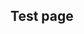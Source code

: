 ## Test page

<div
  class="tabs"
  name="test"
  enabled="true"
  height="600"
  show="2"
  tabs="[
    // { key: 'component', filepath: 'example/GeomorphEdit' },
    // { key: 'component', filepath: 'example/LightsTest' },
    { key: 'component', filepath: 'example/NavDemo1#301' },
    // { key: 'component', filepath: 'example/Css3dForeignObject#301' },
    // { key: 'component', filepath: 'example/SvgNavDemo1' },
    // { key: 'component', filepath: 'example/Pyramid3dDemo' },
    // { key: 'component', filepath: 'example/SvgStringPull' },
    // { key: 'component', filepath: 'example/TriangleDev#301' },
    { key: 'terminal', filepath: 'test' },
    // { key: 'terminal', filepath: 'other' },
    // { key: 'component', filepath: 'example/SvgDoorsDemo#101' },
    // { key: 'component', filepath: 'example/SvgNavGraph#301' },
    // { key: 'component', filepath: 'example/SvgPanZoomDemo' },
    // { key: 'component', filepath: 'example/SvgVisibilityDemo#301' },
  ]"
>
</div>
